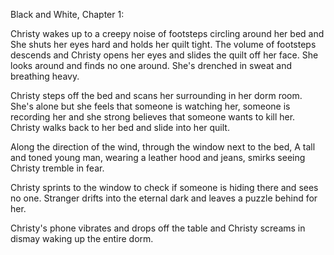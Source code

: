 Black and White, Chapter 1:


Christy wakes up to a creepy noise of footsteps circling around her bed and
She shuts her eyes hard and holds her quilt tight. The volume of footsteps descends and
Christy opens her eyes and slides the quilt off her face. She looks around and finds no one
around. She's drenched in sweat and breathing heavy.

Christy steps off the bed and scans her surrounding in her dorm room. She's alone but she feels
that someone is watching her, someone is recording her and she strong believes that someone wants to kill her.
Christy walks back to her bed and slide into her quilt.

Along the direction of the wind, through the window next to the bed, A tall and toned young man, 
wearing a leather hood and jeans, smirks seeing Christy tremble in fear.

Christy sprints to the window to check if someone is hiding there and sees no one. Stranger drifts into the eternal dark
and leaves a puzzle behind for her.

Christy's phone vibrates and drops off the table and Christy screams in dismay waking up the entire dorm.